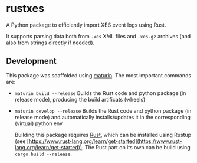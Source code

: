 # rustxes
A Python package to efficiently import XES event logs using Rust.

It supports parsing data both from `.xes` XML files and `.xes.gz` archives (and also from strings directly if needed). 

## Development
This package was scaffolded using [maturin](https://www.maturin.rs/).
The most important commands are:
- `maturin build --release` Builds the Rust code and python package (in release mode), producing the build artificats (wheels)
- `maturin develop --release` Builds the Rust code and python package (in release mode) and automatically installs/updates it in the corresponding (virtual) python env

  Building this package requires [Rust](https://www.rust-lang.org/), which can be installed using Rustup (see [https://www.rust-lang.org/learn/get-started](https://www.rust-lang.org/learn/get-started)).
  The Rust part on its own can be build using `cargo build --release`.
